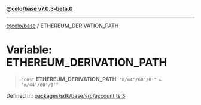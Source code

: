 [**@celo/base v7.0.3-beta.0**](../README.md)

***

[@celo/base](../README.md) / ETHEREUM\_DERIVATION\_PATH

# Variable: ETHEREUM\_DERIVATION\_PATH

> `const` **ETHEREUM\_DERIVATION\_PATH**: `"m/44'/60'/0'"` = `"m/44'/60'/0'"`

Defined in: [packages/sdk/base/src/account.ts:3](https://github.com/celo-org/developer-tooling/blob/master/packages/sdk/base/src/account.ts#L3)
